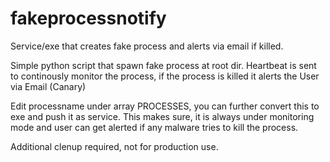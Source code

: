 # fakeprocessnotify
Service/exe that creates fake process and alerts via email if killed. </br>


Simple python script that spawn fake process at root dir.
Heartbeat is sent to continously monitor the process, if the process is killed it alerts the User via Email (Canary)

Edit processname under array PROCESSES, you can further convert this to exe and push it as service. This makes sure, it is always under monitoring mode and user can get alerted if any malware tries to kill the process. 


Additional clenup required, not for production use.
